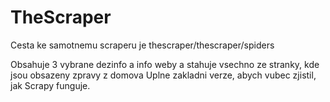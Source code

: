 # TheScraper

Cesta ke samotnemu scraperu je thescraper/thescraper/spiders

Obsahuje 3 vybrane dezinfo a info weby a stahuje vsechno ze stranky, kde jsou obsazeny zpravy z domova
Uplne zakladni verze, abych vubec zjistil, jak Scrapy funguje.
